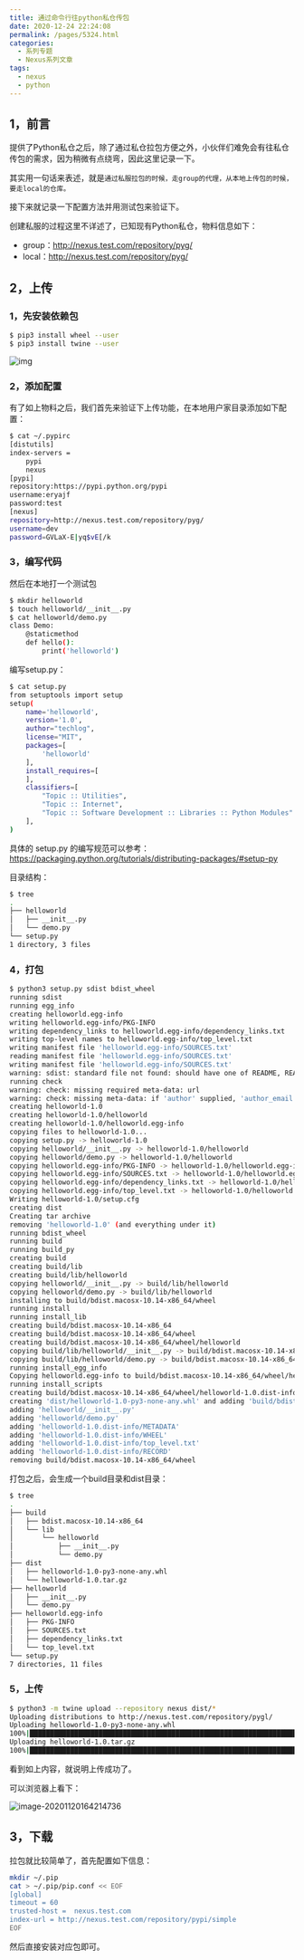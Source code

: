 ```yaml
---
title: 通过命令行往python私仓传包
date: 2020-12-24 22:24:08
permalink: /pages/5324.html
categories:
  - 系列专题
  - Nexus系列文章
tags:
  - nexus
  - python
---
```


## 1，前言

提供了Python私仓之后，除了通过私仓拉包方便之外，小伙伴们难免会有往私仓传包的需求，因为稍微有点绕弯，因此这里记录一下。

其实用一句话来表述，就是`通过私服拉包的时候，走group的代理，从本地上传包的时候，要走local的仓库。`

接下来就记录一下配置方法并用测试包来验证下。

创建私服的过程这里不详述了，已知现有Python私仓，物料信息如下：

- group：http://nexus.test.com/repository/pyg/
- local：http://nexus.test.com/repository/pyg/

## 2，上传

### 1，先安装依赖包

```sh
$ pip3 install wheel --user
$ pip3 install twine --user
```

![img](http://t.eryajf.net/imgs/2021/09/395aabbff10e80be.jpg)

### 2，添加配置

有了如上物料之后，我们首先来验证下上传功能，在本地用户家目录添加如下配置：

```sh
$ cat ~/.pypirc
[distutils]
index-servers =
    pypi
    nexus
[pypi]
repository:https://pypi.python.org/pypi
username:eryajf
password:test
[nexus]
repository=http://nexus.test.com/repository/pyg/
username=dev
password=GVLaX-E|yq$vE[/k
```

### 3，编写代码

然后在本地打一个测试包

```sh
$ mkdir helloworld
$ touch helloworld/__init__.py
$ cat helloworld/demo.py
class Demo:
    @staticmethod
    def hello():
        print('helloworld')
```

编写setup.py：

```sh
$ cat setup.py
from setuptools import setup
setup(
    name='helloworld',
    version='1.0',
    author="techlog",
    license="MIT",
    packages=[
        'helloworld'
    ],
    install_requires=[
    ],
    classifiers=[
        "Topic :: Utilities",
        "Topic :: Internet",
        "Topic :: Software Development :: Libraries :: Python Modules"
    ],
)
```

具体的 setup.py 的编写规范可以参考：https://packaging.python.org/tutorials/distributing-packages/#setup-py

目录结构：

```sh
$ tree
.
├── helloworld
│   ├── __init__.py
│   └── demo.py
└── setup.py
1 directory, 3 files
```

### 4，打包

```sh
$ python3 setup.py sdist bdist_wheel
running sdist
running egg_info
creating helloworld.egg-info
writing helloworld.egg-info/PKG-INFO
writing dependency_links to helloworld.egg-info/dependency_links.txt
writing top-level names to helloworld.egg-info/top_level.txt
writing manifest file 'helloworld.egg-info/SOURCES.txt'
reading manifest file 'helloworld.egg-info/SOURCES.txt'
writing manifest file 'helloworld.egg-info/SOURCES.txt'
warning: sdist: standard file not found: should have one of README, README.rst, README.txt, README.md
running check
warning: check: missing required meta-data: url
warning: check: missing meta-data: if 'author' supplied, 'author_email' must be supplied too
creating helloworld-1.0
creating helloworld-1.0/helloworld
creating helloworld-1.0/helloworld.egg-info
copying files to helloworld-1.0...
copying setup.py -> helloworld-1.0
copying helloworld/__init__.py -> helloworld-1.0/helloworld
copying helloworld/demo.py -> helloworld-1.0/helloworld
copying helloworld.egg-info/PKG-INFO -> helloworld-1.0/helloworld.egg-info
copying helloworld.egg-info/SOURCES.txt -> helloworld-1.0/helloworld.egg-info
copying helloworld.egg-info/dependency_links.txt -> helloworld-1.0/helloworld.egg-info
copying helloworld.egg-info/top_level.txt -> helloworld-1.0/helloworld.egg-info
Writing helloworld-1.0/setup.cfg
creating dist
Creating tar archive
removing 'helloworld-1.0' (and everything under it)
running bdist_wheel
running build
running build_py
creating build
creating build/lib
creating build/lib/helloworld
copying helloworld/__init__.py -> build/lib/helloworld
copying helloworld/demo.py -> build/lib/helloworld
installing to build/bdist.macosx-10.14-x86_64/wheel
running install
running install_lib
creating build/bdist.macosx-10.14-x86_64
creating build/bdist.macosx-10.14-x86_64/wheel
creating build/bdist.macosx-10.14-x86_64/wheel/helloworld
copying build/lib/helloworld/__init__.py -> build/bdist.macosx-10.14-x86_64/wheel/helloworld
copying build/lib/helloworld/demo.py -> build/bdist.macosx-10.14-x86_64/wheel/helloworld
running install_egg_info
Copying helloworld.egg-info to build/bdist.macosx-10.14-x86_64/wheel/helloworld-1.0-py3.7.egg-info
running install_scripts
creating build/bdist.macosx-10.14-x86_64/wheel/helloworld-1.0.dist-info/WHEEL
creating 'dist/helloworld-1.0-py3-none-any.whl' and adding 'build/bdist.macosx-10.14-x86_64/wheel' to it
adding 'helloworld/__init__.py'
adding 'helloworld/demo.py'
adding 'helloworld-1.0.dist-info/METADATA'
adding 'helloworld-1.0.dist-info/WHEEL'
adding 'helloworld-1.0.dist-info/top_level.txt'
adding 'helloworld-1.0.dist-info/RECORD'
removing build/bdist.macosx-10.14-x86_64/wheel
```

打包之后，会生成一个build目录和dist目录：

```sh
$ tree
.
├── build
│   ├── bdist.macosx-10.14-x86_64
│   └── lib
│       └── helloworld
│           ├── __init__.py
│           └── demo.py
├── dist
│   ├── helloworld-1.0-py3-none-any.whl
│   └── helloworld-1.0.tar.gz
├── helloworld
│   ├── __init__.py
│   └── demo.py
├── helloworld.egg-info
│   ├── PKG-INFO
│   ├── SOURCES.txt
│   ├── dependency_links.txt
│   └── top_level.txt
└── setup.py
7 directories, 11 files
```

### 5，上传

```sh
$ python3 -m twine upload --repository nexus dist/*
Uploading distributions to http://nexus.test.com/repository/pygl/
Uploading helloworld-1.0-py3-none-any.whl
100%|███████████████████████████████████████████████████████████████████████████████████████████████████████████████████████████████████████████| 4.38k/4.38k [00:00<00:00, 46.9kB/s]
Uploading helloworld-1.0.tar.gz
100%|████████████████████████████████████████████████████████████████████████████████████████████████████████████████████████████████████████████| 3.77k/3.77k [00:00<00:00, 112kB/s]
```

看到如上内容，就说明上传成功了。

可以浏览器上看下：

![image-20201120164214736](http://t.eryajf.net/imgs/2021/09/d296492a494877ef.jpg)

## 3，下载

拉包就比较简单了，首先配置如下信息：

```sh
mkdir ~/.pip
cat > ~/.pip/pip.conf << EOF
[global]
timeout = 60
trusted-host =  nexus.test.com
index-url = http://nexus.test.com/repository/pypi/simple
EOF
```

然后直接安装对应包即可。